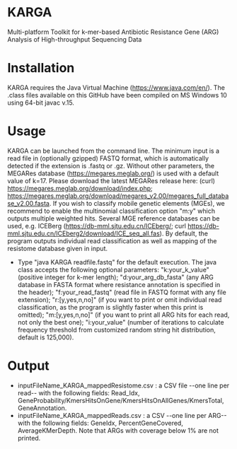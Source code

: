 # KARGA
Multi-platform Toolkit for k-mer-based Antibiotic Resistance Gene (ARG) Analysis of High-throughput Sequencing Data

# Installation
KARGA requires the Java Virtual Machine (https://www.java.com/en/). The .class files available on this GitHub have been compiled on MS Windows 10 using 64-bit javac v.15.

# Usage
KARGA can be launched from the command line. The minimum input is a read file in (optionally gzipped) FASTQ format, which is automatically detected if the extension is .fastq or .gz. 
Without other parameters, the MEGARes database (https://megares.meglab.org/) is used with a default value of k=17. Please download the latest MEGARes release here: (curl) https://megares.meglab.org/download/index.php; https://megares.meglab.org/download/megares_v2.00/megares_full_database_v2.00.fasta.
If you wish to classify mobile genetic elements (MGEs), we recommend to enable the multinomial classification option "m:y" which outputs multiple weighted hits. Several MGE reference databases can be used, e.g. ICEBerg (https://db-mml.sjtu.edu.cn/ICEberg/; curl https://db-mml.sjtu.edu.cn/ICEberg2/download/ICE_seq_all.fas).
By default, the program outputs individual read classification as well as mapping of the resistome database given in input.
- Type "java KARGA readfile.fastq" for the default execution.
The java class accepts the following optional parameters: "k:your_k_value" (positive integer for k-mer length); "d:your_arg_db_fasta" (any ARG database in FASTA format where resistance annotation is specified in the header); "f:your_read_fastq" (read file in FASTQ format with any file extension); "r:[y,yes,n,no]" (if you want to print or omit individual read classification, as the program is slightly faster when this print is omitted); "m:[y,yes,n,no]" (if you want to print all ARG hits for each read, not only the best one); "i:your_value" (number of iterations to calculate frequency threshold from customized random string hit distribution, default is 125,000).

# Output
- inputFileName_KARGA_mappedResistome.csv : a CSV file --one line per read-- with the following fields: Read_Idx, GeneProbability/KmersHitsOnGene/KmersHitsOnAllGenes/KmersTotal, GeneAnnotation.
- inputFileName_KARGA_mappedReads.csv : a CSV --one line per ARG-- with the following fields: GeneIdx, PercentGeneCovered, AverageKMerDepth. Note that ARGs with coverage below 1% are not printed.

